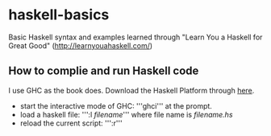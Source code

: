 # haskell-basics
Basic Haskell syntax and examples learned through "Learn You a Haskell for Great Good" (http://learnyouahaskell.com/)

## How to complie and run Haskell code
I use GHC as the book does. Download the Haskell Platform through [here](https://www.haskell.org/platform/).

+ start the interactive mode of GHC: '''ghci''' at the prompt. 
+ load a haskell file: ''':l *filename*''' where file name is *filename.hs*
+ reload the current script: ''':r'''
